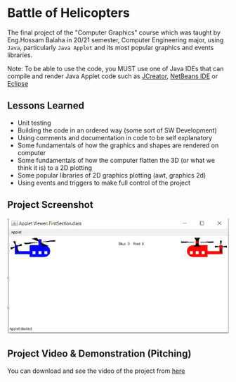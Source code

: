 # Battle of Helicopters
The final project of the "Computer Graphics" course which was taught by Eng.Hossam Balaha in 20/21 semester, Computer Engineering major, using `Java`, particularly `Java Applet` and its most popular graphics and events libraries.

Note: To be able to use the code, you MUST use one of Java IDEs that can compile and render Java Applet code such as [JCreator](http://www.jcreator.org/download.htm), [NetBeans IDE](https://netbeans.apache.org/download/index.html) or [Eclipse](https://www.eclipse.org/downloads/)

## Lessons Learned
- Unit testing
- Building the code in an ordered way (some sort of SW Development)
- Using comments and documentation in code to be self explanatory
- Some fundamentals of how the graphics and shapes are rendered on computer
- Some fundamentals of how the computer flatten the 3D (or what we think it is) to a 2D plotting
- Some popular libraries of 2D graphics plotting (awt, graphics 2d)
- Using events and triggers to make full control of the project


## Project Screenshot

![Project Screenshot](https://github.com/yossef-elmahdy/Battle-Of-Helicopters/blob/master/Screenshot_video/Battle_of_Helicpoter.png)


## Project Video & Demonstration (Pitching)
You can download and see the video of the project from [here](https://github.com/yossef-elmahdy/Battle-Of-Helicopters/blob/master/Screenshot_video/Project_Video.mp4)
